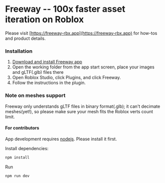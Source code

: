 # Freeway -- 100x faster asset iteration on Roblox

Please visit [https://freeway-rbx.app](https://freeway-rbx.app) for how-tos and product details. 


### Installation 


1. [Download and install Freeway app](https://github.com/freeway-rbx/freeway/releases)
2. Open the working folder from the app start screen, place your images and gLTF(.glb) files there
3. Open Roblox Studio, click Plugins, and click Freeway.
4. Follow the instructions in the plugin. 


### Note on meshes support
Freeway only understands gLTF files in binary format(.glb); it can't decimate meshes(yet!), so please make sure your mesh fits the Roblox verts count limit.  





#### For contributors 

App development requires [nodejs](https://nodejs.org). Please install it first.

Install dependencies:

```bash
npm install
```

Run

```bash
npm run dev
```
